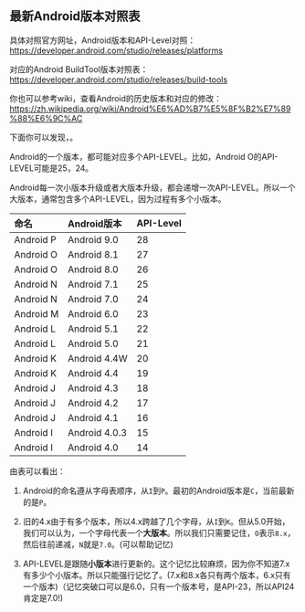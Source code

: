 ## 最新Android版本对照表

具体对照官方网址，Android版本和API-Level对照：
<https://developer.android.com/studio/releases/platforms>

对应的Android BuildTool版本对照表：
<https://developer.android.com/studio/releases/build-tools>

你也可以参考wiki，查看Android的历史版本和对应的修改：
<https://zh.wikipedia.org/wiki/Android%E6%AD%B7%E5%8F%B2%E7%89%88%E6%9C%AC>


下面你可以发现，。

Android的一个版本，都可能对应多个API-LEVEL。比如，Android O的API-LEVEL可能是25，24。

Android每一次小版本升级或者大版本升级，都会递增一次API-LEVEL。所以一个大版本，通常包含多个API-LEVEL，因为过程有多个小版本。


|  命名            | Android版本        | API-Level |
| :-------------  | :-------------    | :------------- |
| Android P       | Android 9.0       |  28        |
| Android O       | Android 8.1       |  27        |
| Android O       | Android 8.0       |  26        |
| Android N       | Android 7.1       |  25        |
| Android N       | Android 7.0       |  24        |
| Android M       | Android 6.0       |  23        |
| Android L       | Android 5.1       |  22        |
| Android L       | Android 5.0       |  21        |
| Android K       | Android 4.4W      |  20        |
| Android K       | Android 4.4       |  19        |
| Android J       | Android 4.3       |  18        |
| Android J       | Android 4.2       |  17        |
| Android J       | Android 4.1       |  16        |
| Android I       | Android 4.0.3     |  15        |
| Android I       | Android 4.0       |  14        |

由表可以看出：

1. Android的命名遵从字母表顺序，从`I`到`P`。最初的Android版本是`C`，当前最新的是`P`。

2. 旧的4.x由于有多个版本，所以4.x跨越了几个字母，从`I`到`K`。但从5.0开始，我们可以认为，一个字母代表一个**大版本**。所以我们只需要记住，`O`表示`8.x`，然后往前递减，`N`就是`7.0`。(可以帮助记忆)

3. API-LEVEL是跟随**小版本**进行更新的。这个记忆比较麻烦，因为你不知道7.x有多少个小版本。所以只能强行记忆了。(7.x和8.x各只有两个版本，6.x只有一个版本)（记忆突破口可以是6.0，只有一个版本号，是API-23，所以API24肯定是7.0!)
